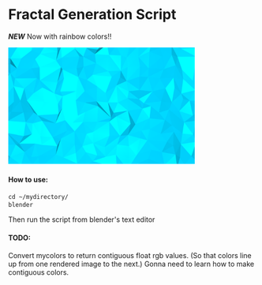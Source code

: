 # Fractal Generation Script

***NEW*** Now with rainbow colors!!

<img width=75% height=75% src="11.png" />

#### How to use:

```
cd ~/mydirectory/
blender
```

Then run the script from blender's text editor

#### TODO:

Convert mycolors to return contiguous float rgb values. (So that colors line up from one rendered image to the next.) Gonna need to learn how to make contiguous colors.


